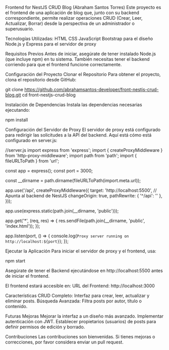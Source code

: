 Frontend for NestJS CRUD Blog (Abraham Santos Torres)
Este proyecto es el frontend de una aplicación de blog que, junto con su backend correspondiente, permite realizar operaciones CRUD (Crear, Leer, Actualizar, Borrar) desde la perspectiva de un administrador o superusuario.

Tecnologías Utilizadas:
HTML
CSS
JavaScript
Bootstrap para el diseño
Node.js y Express para el servidor de proxy


Requisitos Previos
Antes de iniciar, asegúrate de tener instalado Node.js (que incluye npm) en tu sistema. También necesitas tener el backend corriendo para que el frontend funcione correctamente.

Configuración del Proyecto
Clonar el Repositorio
Para obtener el proyecto, clona el repositorio desde GitHub:

git clone https://github.com/abrahamsantos-developer/front-nestjs-crud-blog.git
cd front-nestjs-crud-blog


Instalación de Dependencias
Instala las dependencias necesarias ejecutando:

npm install


Configuración del Servidor de Proxy
El servidor de proxy está configurado para redirigir las solicitudes a la API del backend. Aquí está cómo está configurado en server.js:

//server.js
import express from 'express';
import { createProxyMiddleware } from 'http-proxy-middleware';
import path from 'path';
import { fileURLToPath } from 'url';

const app = express();
const port = 3000;

const __dirname = path.dirname(fileURLToPath(import.meta.url));

app.use('/api', createProxyMiddleware({
    target: 'http://localhost:5500', // Apunta al backend de NestJS
    changeOrigin: true,
    pathRewrite: { '^/api': '' },
}));

app.use(express.static(path.join(__dirname, 'public')));

app.get('*', (req, res) => {
    res.sendFile(path.join(__dirname, 'public', 'index.html'));
});

app.listen(port, () => {
    console.log(`Proxy server running on http://localhost:${port}`);
});



Ejecutar la Aplicación
Para iniciar el servidor de proxy y el frontend, usa:

npm start

Asegúrate de tener el Backend ejecutándose en http://localhost:5500 antes de iniciar el frontend.

El frontend estará accesible en: URL del Frontend: http://localhost:3000

Características
CRUD Completo: Interfaz para crear, leer, actualizar y eliminar posts.
Búsqueda Avanzada: Filtra posts por autor, título o contenido.


Futuras Mejoras
Mejorar la interfaz a un diseño más avanzado.
Implementar autenticación con JWT.
Establecer propietarios (usuarios) de posts para definir permisos de edición y borrado.


Contribuciones
Las contribuciones son bienvenidas. Si tienes mejoras o correcciones, por favor considera enviar un pull request.
